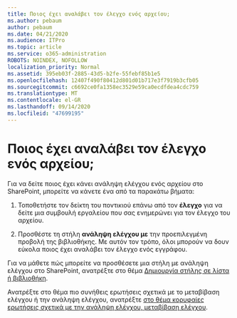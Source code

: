 ```yaml
---
title: Ποιος έχει αναλάβει τον έλεγχο ενός αρχείου;
ms.author: pebaum
author: pebaum
ms.date: 04/21/2020
ms.audience: ITPro
ms.topic: article
ms.service: o365-administration
ROBOTS: NOINDEX, NOFOLLOW
localization_priority: Normal
ms.assetid: 395eb03f-2885-43d5-b2fe-55febf85b1e5
ms.openlocfilehash: 12407f490f80412d801d01b717e3f7919b3cfb05
ms.sourcegitcommit: c6692ce0fa1358ec3529e59ca0ecdfdea4cdc759
ms.translationtype: MT
ms.contentlocale: el-GR
ms.lasthandoff: 09/14/2020
ms.locfileid: "47699195"
---
```

# <a name="who-has-a-file-checked-out"></a>Ποιος έχει αναλάβει τον έλεγχο ενός αρχείου;

Για να δείτε ποιος έχει κάνει ανάληψη ελέγχου ενός αρχείου στο SharePoint, μπορείτε να κάνετε ένα από τα παρακάτω βήματα:
  
1. Τοποθετήστε τον δείκτη του ποντικιού επάνω από τον **έλεγχο** για να δείτε μια συμβουλή εργαλείου που σας ενημερώνει για τον έλεγχο του αρχείου. 
    
2. Προσθέστε τη στήλη **ανάληψη ελέγχου με** την προεπιλεγμένη προβολή της βιβλιοθήκης. Με αυτόν τον τρόπο, όλοι μπορούν να δουν εύκολα ποιος έχει αναλάβει τον έλεγχο ενός εγγράφου. 
    
Για να μάθετε πώς μπορείτε να προσθέσετε μια στήλη με ανάληψη ελέγχου στο SharePoint, ανατρέξτε στο θέμα [Δημιουργία στήλης σε λίστα ή βιβλιοθήκη](https://go.microsoft.com/fwlink/?linkid=2019591). 
  
Ανατρέξτε στο θέμα πιο συνήθεις ερωτήσεις σχετικά με το μεταβίβαση ελέγχου ή την ανάληψη ελέγχου, ανατρέξτε [στο θέμα κορυφαίες ερωτήσεις σχετικά με την ανάληψη ελέγχου, μεταβίβαση ελέγχου](https://go.microsoft.com/fwlink/?linkid=2018786).
  

